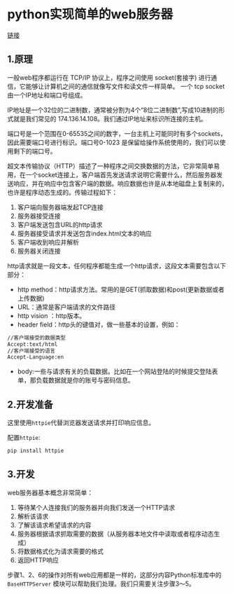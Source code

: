 # python实现简单的web服务器
[链接](https://www.shiyanlou.com/courses/552)
## 1.原理
一般web程序都运行在 TCP/IP 协议上，程序之间使用 socket(套接字) 进行通信，它能够让计算机之间的通信就像写文件和读文件一样简单。 一个 tcp socket 由一个IP地址和端口号组成。

IP地址是一个32位的二进制数，通常被分割为4个“8位二进制数”,写成10进制的形式就是我们常见的 174.136.14.108。我们通过IP地址来标识所连接的主机。

端口号是一个范围在0-65535之间的数字，一台主机上可能同时有多个sockets，因此需要端口号进行标识。端口号0-1023 是保留给操作系统使用的，我们可以使用剩下的端口号。

超文本传输协议（HTTP）描述了一种程序之间交换数据的方法，它非常简单易用，在一个socket连接上，客户端首先发送请求说明它需要什么，然后服务器发送响应，并在响应中包含客户端的数据。响应数据也许是从本地磁盘上复制来的，也许是程序动态生成的。传输过程如下：
1. 客户端向服务器端发起TCP连接
2. 服务器接受连接
3. 客户端发送包含URL的http请求
4. 服务器接受请求并发送包含index.html文本的响应
5. 客户端收到响应并解析
6. 服务器关闭连接
   
http请求就是一段文本，任何程序都能生成一个http请求，这段文本需要包含以下部分：
- http method：http请求方法。常用的是GET(抓取数据)和post(更新数据或者上传数据)
- URL：通常是客户端请求的文件路径
- http vision ：http版本。
- header field：http头的键值对，做一些基本的设置，例如：
```html
//客户端接受的数据类型
Accept:text/html
//客户端接受的语言
Accept-Language:en
```
- body:一些与请求有关的负载数据。比如在一个网站登陆的时候提交登陆表单，那负载数据就是你的账号与密码信息。
  
## 2.开发准备
这里使用`httpie`代替浏览器发送请求并打印响应信息。

配置`httpie`:
```bash
pip install httpie
```
## 3.开发
web服务器基本概念非常简单：

1. 等待某个人连接我们的服务器并向我们发送一个HTTP请求
2. 解析该请求
3. 了解该请求希望请求的内容
4. 服务器根据请求抓取需要的数据（从服务器本地文件中读取或者程序动态生成）
5. 将数据格式化为请求需要的格式
6. 返回HTTP响应
   
步骤1、2、6的操作对所有web应用都是一样的，这部分内容Python标准库中的 `BaseHTTPServer` 模块可以帮助我们处理。我们只需要关注步骤3～5。